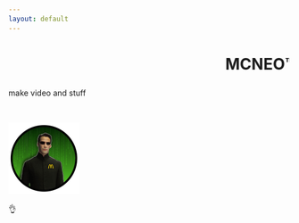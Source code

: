 ```yaml
---
layout: default
---
```


<h1 class="haha"><marquee>MCNEO&trade;</marquee></h1>

<p>make video and stuff</p>

<br>

<p><img src="img/mcneo.png" title="beefman"></p>

<p>&#128076;</p>
